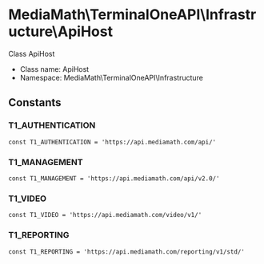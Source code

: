 MediaMath\TerminalOneAPI\Infrastructure\ApiHost
===============

Class ApiHost




* Class name: ApiHost
* Namespace: MediaMath\TerminalOneAPI\Infrastructure



Constants
----------


### T1_AUTHENTICATION

    const T1_AUTHENTICATION = 'https://api.mediamath.com/api/'





### T1_MANAGEMENT

    const T1_MANAGEMENT = 'https://api.mediamath.com/api/v2.0/'





### T1_VIDEO

    const T1_VIDEO = 'https://api.mediamath.com/video/v1/'





### T1_REPORTING

    const T1_REPORTING = 'https://api.mediamath.com/reporting/v1/std/'








